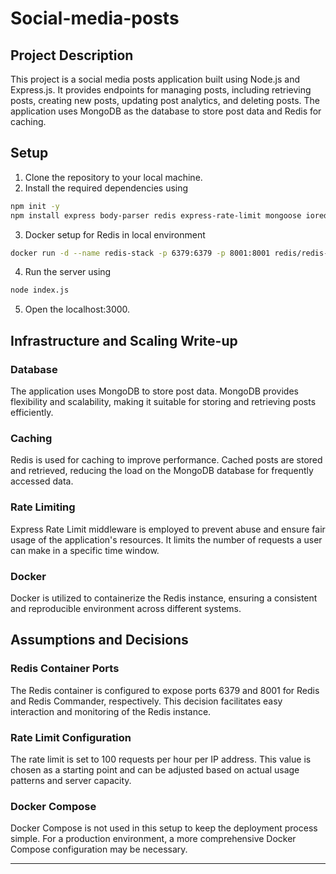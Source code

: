 # Social-media-posts

## Project Description 
This project is a social media posts application built using Node.js and Express.js. It provides endpoints for managing posts, including retrieving posts, creating new posts, updating post analytics, and deleting posts. The application uses MongoDB as the database to store post data and Redis for caching.

## Setup 

1. Clone the repository to your local machine.
2. Install the required dependencies using 

 ```bash
npm init -y
 npm install express body-parser redis express-rate-limit mongoose ioredis
```

3. Docker setup for Redis in local environment
 ```bash
 docker run -d --name redis-stack -p 6379:6379 -p 8001:8001 redis/redis-stack:latest
 ```

4. Run the server using 
```bash
node index.js
```

5. Open the localhost:3000.

## Infrastructure and Scaling Write-up

### Database
The application uses MongoDB to store post data. MongoDB provides flexibility and scalability, making it suitable for storing and retrieving posts efficiently.

### Caching
Redis is used for caching to improve performance. Cached posts are stored and retrieved, reducing the load on the MongoDB database for frequently accessed data.

### Rate Limiting
Express Rate Limit middleware is employed to prevent abuse and ensure fair usage of the application's resources. It limits the number of requests a user can make in a specific time window.

### Docker
Docker is utilized to containerize the Redis instance, ensuring a consistent and reproducible environment across different systems.

## Assumptions and Decisions

### Redis Container Ports
The Redis container is configured to expose ports 6379 and 8001 for Redis and Redis Commander, respectively. This decision facilitates easy interaction and monitoring of the Redis instance.

### Rate Limit Configuration
The rate limit is set to 100 requests per hour per IP address. This value is chosen as a starting point and can be adjusted based on actual usage patterns and server capacity.

### Docker Compose
Docker Compose is not used in this setup to keep the deployment process simple. For a production environment, a more comprehensive Docker Compose configuration may be necessary.

---
